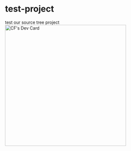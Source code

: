 # test-project
test our source tree project
<a href="https://app.daily.dev/Hiroshi"><img src="https://api.daily.dev/devcards/bbd249b22ebc41b19d6c61feee20bb24.png?r=ndi" width="400" alt="CF's Dev Card"/></a>
